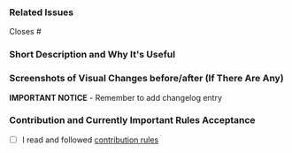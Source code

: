 ### Related Issues
<!--  Put related issue number which this PR is closing. For example #123 -->

Closes #

### Short Description and Why It's Useful
<!-- Describe in a few words what is this Pull Request changing and why it's useful -->


### Screenshots of Visual Changes before/after (If There Are Any)
<!-- If you made any changes in the UI layer, please provide before/after screenshots -->


**IMPORTANT NOTICE** - Remember to add changelog entry


### Contribution and Currently Important Rules Acceptance
<!-- Please get familiar with following info -->

- [ ] I read and followed [contribution rules](https://github.com/hotwax/commerce-hub#contribution-guideline)
